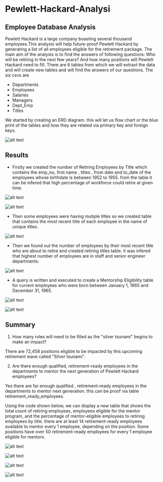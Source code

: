 # Pewlett-Hackard-Analysi

## Employee Database Analysis 

Pewlett Hackard is a large company boasting several thousand employees.This analysis will help future-proof Pewlett Hackard by generating a list of all employees eligible for the retirement package. The main aim of the analysis is to find the answers of following questions:
Who will be retiring in the next few years? And how many positions will Pewlett Hackard need to fill. 
There are 6 tables from which we will extraxt the data and will create new tables and will find the answers of our questions. 
The six csvs are 
* Departments
* Employees
* Salaries
* Managers
* Dept_Emp
* Titles

We started by creating an ERD diagram. this will let us flow chart or the blue print of the tables and how they are related via primary key and foreign keys. 

![alt text](Resources/ERD.png)


## Results

* Firstly we created the number of Retiring Employees by Title which contains the emp_no, first name , titles , from date and to_date of the employees whose birthdate is between 1952 to 1955. from the table it can be infered that high percentage of workforce could retire at given time.

![alt text](Resources/query1.png)

![alt text](Resources/table%20.png)


* Then some employees were having mutiple titles so we created table that contains the most recent title of each employee in the name of unique titles.


![alt text](resources/UNIQUE.png)

* Then we found out the number of employees by their most recent title who are about to retire and created retiring titles table. it was infered that highest number of employees are in staff and senior engineer departments.



![alt text](Resources/retiring_titles.png)

* A query is written and executed to create a Mentorship Eligibility table for current employees who were born between January 1, 1965 and December 31, 1965.

![alt text](Resources/QUERY2.png)

![alt text](Resources/table4.png)


## Summary

1. How many roles will need to be filled as the "silver tsunami" begins to make an impact?
 
There are 72,458 positions eligible to be impacted by this upcoming retirement wave called "Silver tsunami". 

2. Are there enough qualified, retirement-ready employees in the departments to mentor the next generation of Pewlett Hackard employees?

Yes there are far enough qualified , retirement-ready employees in the departments to mentor next generation. this can be proof via table retirement_ready_employees.


Using the code shown below, we can display a new table that shows the total count of retiring employees, employees eligible for the mentor program, and the percentage of mentor-eligible employees to retiring employees by title. there are at least 14 retirement-ready employees available to mentor every 1 employee, depending on the position. Some positions have over 50 retirement-ready employees for every 1 employee eligible for mentors.

 ![alt text](Resources/query4.png)

 ![alt text](Resources/table6.png)

 ![alt text](Resources/query3.png)

 ![alt text](Resources/table5.png)


